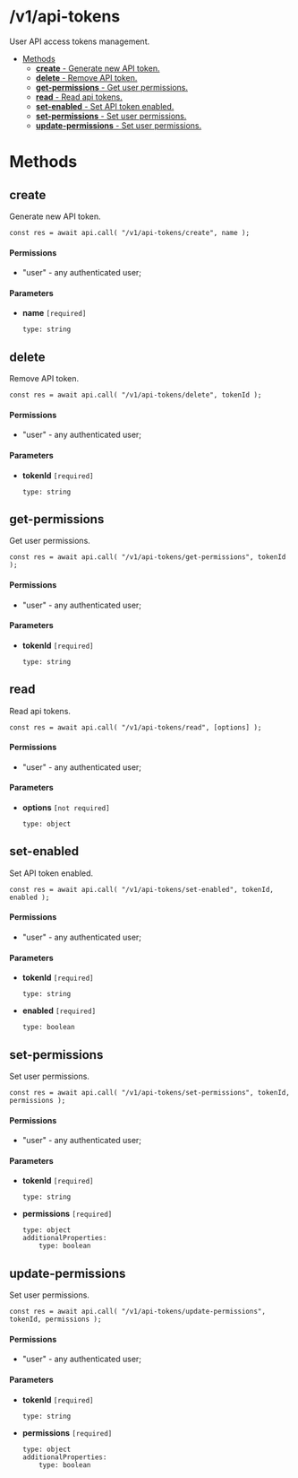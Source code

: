 # /v1/api-tokens

User API access tokens management.

-   [Methods](#methods)
    -   [**create** - Generate new API token.](#/v1/api-tokens/create)
    -   [**delete** - Remove API token.](#/v1/api-tokens/delete)
    -   [**get-permissions** - Get user permissions.](#/v1/api-tokens/get-permissions)
    -   [**read** - Read api tokens.](#/v1/api-tokens/read)
    -   [**set-enabled** - Set API token enabled.](#/v1/api-tokens/set-enabled)
    -   [**set-permissions** - Set user permissions.](#/v1/api-tokens/set-permissions)
    -   [**update-permissions** - Set user permissions.](#/v1/api-tokens/update-permissions)

<a id="methods"></a>

# Methods

<a id="/v1/api-tokens/create"></a>

## create

Generate new API token.

```
const res = await api.call( "/v1/api-tokens/create", name );
```

#### Permissions

-   "user" - any authenticated user;

#### Parameters

-   **name** `[required]`

    ```
    type: string
    ```

<a id="/v1/api-tokens/delete"></a>

## delete

Remove API token.

```
const res = await api.call( "/v1/api-tokens/delete", tokenId );
```

#### Permissions

-   "user" - any authenticated user;

#### Parameters

-   **tokenId** `[required]`

    ```
    type: string
    ```

<a id="/v1/api-tokens/get-permissions"></a>

## get-permissions

Get user permissions.

```
const res = await api.call( "/v1/api-tokens/get-permissions", tokenId );
```

#### Permissions

-   "user" - any authenticated user;

#### Parameters

-   **tokenId** `[required]`

    ```
    type: string
    ```

<a id="/v1/api-tokens/read"></a>

## read

Read api tokens.

```
const res = await api.call( "/v1/api-tokens/read", [options] );
```

#### Permissions

-   "user" - any authenticated user;

#### Parameters

-   **options** `[not required]`

    ```
    type: object
    ```

<a id="/v1/api-tokens/set-enabled"></a>

## set-enabled

Set API token enabled.

```
const res = await api.call( "/v1/api-tokens/set-enabled", tokenId, enabled );
```

#### Permissions

-   "user" - any authenticated user;

#### Parameters

-   **tokenId** `[required]`

    ```
    type: string
    ```

-   **enabled** `[required]`

    ```
    type: boolean
    ```

<a id="/v1/api-tokens/set-permissions"></a>

## set-permissions

Set user permissions.

```
const res = await api.call( "/v1/api-tokens/set-permissions", tokenId, permissions );
```

#### Permissions

-   "user" - any authenticated user;

#### Parameters

-   **tokenId** `[required]`

    ```
    type: string
    ```

-   **permissions** `[required]`

    ```
    type: object
    additionalProperties:
        type: boolean
    ```

<a id="/v1/api-tokens/update-permissions"></a>

## update-permissions

Set user permissions.

```
const res = await api.call( "/v1/api-tokens/update-permissions", tokenId, permissions );
```

#### Permissions

-   "user" - any authenticated user;

#### Parameters

-   **tokenId** `[required]`

    ```
    type: string
    ```

-   **permissions** `[required]`

    ```
    type: object
    additionalProperties:
        type: boolean
    ```
